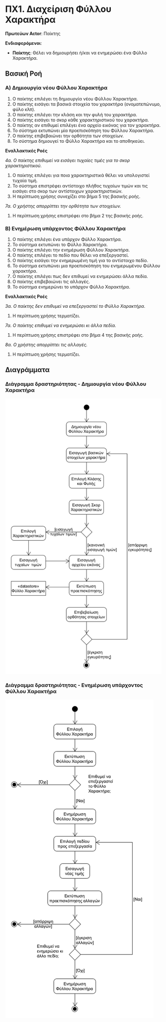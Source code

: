 # ΠΧ1. Διαχείριση Φύλλου Χαρακτήρα

**Πρωτεύων Actor**: Παίκτης

**Ενδιαφερόμενοι**:
- **Παίκτης**: Θέλει να δημιουρήσει ή/και να ενημερώσει ένα Φύλλο Χαρακτήρα.

## Βασική Ροή

### Α) Δημιουργία νέου Φύλλου Χαρακτήρα
1. Ο παίκτης επιλέγει τη δημιουργία νέου Φύλλου Χαρακτήρα.
2. Ο παίκτης εισάγει τα βασικά στοιχεία του χαρακτήρα (ονοματεπώνυμο, φύλο κλπ).
3. Ο παίκτης επιλέγει την κλάση και την φυλή του χαρακτήρα.
4. Ο παίκτης εισάγει το σκορ κάθε χαρακτηριστικού του χαρακτήρα.
5. Ο παίκτης αν επιθυμεί επιλέγει ένα αρχείο εικόνας για τον χαρακτήρα.
6. Το σύστημα εκτυπώνει μία προεπισκόπηση του Φύλλου Χαρακτήρα.
7. Ο παίκτης επιβεβαιώνει την ορθότητα των στοιχείων.
8. Το σύστημα δημιουγεί το Φύλλο Χαρακτήρα και το αποθηκεύει.

**Εναλλακτικές Ροές**

*4α. Ο παίκτης επιθυμεί να εισάγει τυχαίες τιμές για το σκορ χαρακτηριστικού.*
1. Ο παίκτης επιλέγει για ποια χαρακτηριστικά θέλει να υπολογιστεί τυχαία τιμή.
2. Το σύστημα επιστρέφει αντίστοιχο πλήθος τυχαίων τιμών και τις εισάγει στο σκορ των αντίστοιχων χαρακτηριστικών.
3. Η περίπτωση χρήσης συνεχίζει στο βήμα 5 της βασικής ροής.

*7α. Ο χρήστης απορρίπτει την ορθότητα των στοιχείων.*
1. Η περίπτωση χρήσης επιστρέφει στο βήμα 2 της βασικής ροής.

### Β) Ενημέρωση υπάρχοντος Φύλλου Χαρακτήρα
1. Ο παίκτης επιλέγει ένα υπάρχον Φύλλο Χαρακτήρα.
2. Το σύστημα εκτυπώνει το Φύλλο Χαρακτήρα.
3. Ο παίκτης επιλέγει την ενημέρωση Φύλλου Χαρακτήρα.
4. Ο παίκτης επιλέγει το πεδίο που θέλει να επεξεργαστεί.
5. Ο παίκτης εισάγει την ενημερωμένη τιμή για το αντίστοιχο πεδίο.
6. Το σύστημα εκτυπώνει μια προεπισκόπηση του ενημερωμένου Φύλλου χαρακτήρα.
7. Ο παίκτης επιλέγει πως δεν επιθυμεί να ενημερώσει άλλα πεδία.
8. Ο παίκτης επιβεβαιώνει τις αλλαγές.
9. Το σύστημα ενημερώνει το υπάρχον Φύλλο Χαρακτήρα.

**Εναλλακτικές Ροές**

*3α. Ο παίκτης δεν επιθυμεί να επεξεργαστεί το Φύλλο Χαρακτήρα.*
1. Η περίπτωση χρήσης τερματίζει.

*7α. Ο παίκτης επιθυμεί να ενημερώσει κι άλλα πεδία.*
1. Η περίπτωση χρήσης επιστρέφει στο βήμα 4 της βασικής ροής.

*8α. Ο χρήστης απορρίπτει τις αλλαγές.*
1. Η περίπτωση χρήσης τερματίζει.

## Διαγράμματα

### Διάγραμμα δραστηριότητας - Δημιουργία νέου Φύλλου Χαρακτήρα
![Διάγραμμα δραστηριότητας - Δημιουργία Φύλλου Χαρακτήρα](uml/requirements/activity-create-character-sheet.png)

### Διάγραμμα δραστηριότητας - Ενημέρωση υπάρχοντος Φύλλου Χαρακτήρα
![Διάγραμμα δραστηριότητας - Ενημέρωση Φύλλου Χαρακτήρα](uml/requirements/activity-update-character-sheet.png)